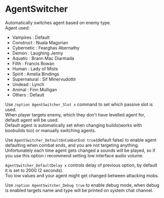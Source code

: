 # AgentSwitcher
Automatically switches agent based on enemy type.  
Agent used:  
* Vampires : Default  
* Construct : Nuala Magorian  
* Cybernetic : Fearghas Abernathy  
* Demon : Laughing Jenny  
* Aquatic : Brann Mac Diarmada  
* Filth : Francis Rowan  
* Human : Lady of Mists  
* Spirit : Amelia Bindings  
* Supernatural : Sif Minervudottir  
* Undead : Lynch  
* Animal : Finn Mulligan  
* Others : Default  
	
Use `/option AgentSwitcher_Slot x` command to set which passive slot is used.  
When player targets enemy, which they don't have levelled agent for, default agent will be used.  
Default agent is automatically set when changing builds(works with boobuilds too) or manually switching agents.  

Use `AgentSwitcher_DefaultOnCombatEnd true`(default false) to enable agent defaulting when combat ends, and you are not targeting anything.  
Unfortunately each time agent gets changed a sounds will be played, so if you use this option i recommend setting low interface audio volume.

`AgentSwitcher_DefaultDelay x` controls delay of previous option, by default it is set to 2000 (2 seconds).  
Too low values and your agent might get changed between attacking mobs.


Use `/option AgentSwitcher_Debug true` to enable debug mode, when debug is enabled targets name and type will be printed on system chat channel.
